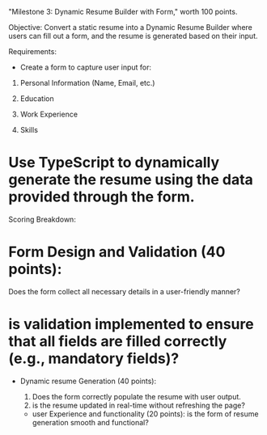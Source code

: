"Milestone 3: Dynamic Resume Builder with Form," worth 100 points.

Objective:
Convert a static resume into a Dynamic Resume Builder where users can fill out a form, and the resume is generated based on their input.

Requirements:
* Create a form to capture user input for:

 1. Personal Information (Name, Email, etc.)

2.  Education

3.  Work Experience

4. Skills

# Use TypeScript to dynamically generate the resume using the data provided through the form.
Scoring Breakdown:
# Form Design and Validation (40 points):
Does the form collect all necessary details in a user-friendly manner?
# is validation implemented to ensure that all fields are filled correctly (e.g., mandatory fields)?

* Dynamic resume Generation (40 points):

  1. Does the form correctly populate the resume with user output.
  2. is the resume updated in real-time without refreshing the page?
 

  * user Experience and functionality (20 points):
    is the form of resume generation smooth and functional?
